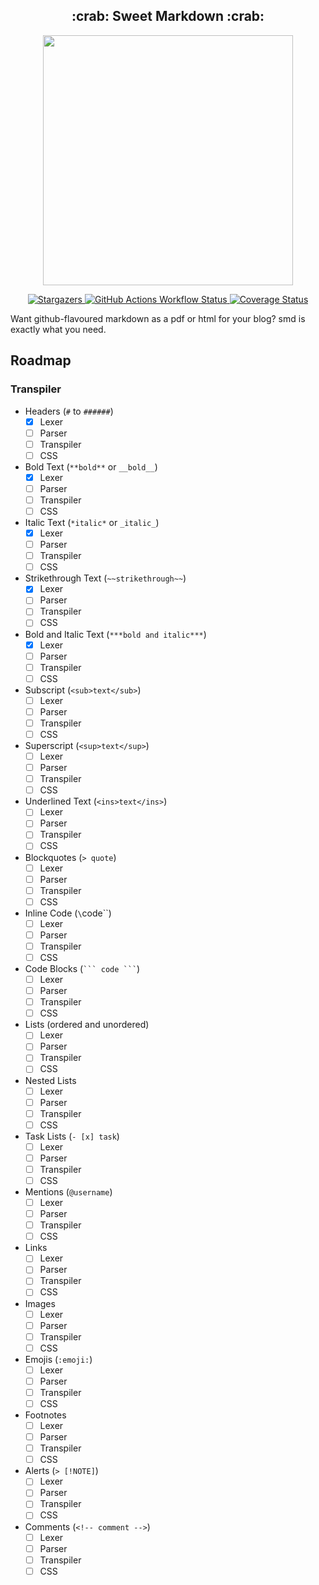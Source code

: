 <h2 align="center">:crab: Sweet Markdown :crab:</h2>

<p align="center">
  <img src="https://raw.githubusercontent.com/catppuccin/catppuccin/main/assets/palette/macchiato.png" width="400" />
</p>

<p align="center">
	<a href="https://github.com/flokkq/nixOS/stargazers">
		<img alt="Stargazers" src="https://img.shields.io/github/stars/flokkq/nixOS?style=for-the-badge&logo=starship&color=C9CBFF&logoColor=D9E0EE&labelColor=302D41">
    </a>
    <a href="https://github.com/Flokkq/smd/actions">
        <img alt="GitHub Actions Workflow Status" src="https://img.shields.io/github/actions/workflow/status/Flokkq/smd/main.yaml?style=for-the-badge&logo=starship&color=C9CBFF&logoColor=D9E0EE&labelColor=302D41">
    </a>
    <a href="https://codecov.io/github/smd/smd">
        <img alt="Coverage Status" src="https://img.shields.io/codecov/c/github/smd/smd.svg?style=for-the-badge&logo=starship&color=C9CBFF&logoColor=D9E0EE&labelColor=302D41">
    </a>
</p>

Want github-flavoured markdown as a pdf or html for your blog? smd is exactly what you need.

## Roadmap

### Transpiler

- Headers (`#` to `######`)
  - [x] Lexer
  - [ ] Parser
  - [ ] Transpiler
  - [ ] CSS
- Bold Text (`**bold**` or `__bold__`)
  - [x] Lexer
  - [ ] Parser
  - [ ] Transpiler
  - [ ] CSS
- Italic Text (`*italic*` or `_italic_`)
  - [x] Lexer
  - [ ] Parser
  - [ ] Transpiler
  - [ ] CSS
- Strikethrough Text (`~~strikethrough~~`)
  - [x] Lexer
  - [ ] Parser
  - [ ] Transpiler
  - [ ] CSS
- Bold and Italic Text (`***bold and italic***`)
  - [x] Lexer
  - [ ] Parser
  - [ ] Transpiler
  - [ ] CSS
- Subscript (`<sub>text</sub>`)
  - [ ] Lexer
  - [ ] Parser
  - [ ] Transpiler
  - [ ] CSS
- Superscript (`<sup>text</sup>`)
  - [ ] Lexer
  - [ ] Parser
  - [ ] Transpiler
  - [ ] CSS
- Underlined Text (`<ins>text</ins>`)
  - [ ] Lexer
  - [ ] Parser
  - [ ] Transpiler
  - [ ] CSS
- Blockquotes (`> quote`)
  - [ ] Lexer
  - [ ] Parser
  - [ ] Transpiler
  - [ ] CSS
- Inline Code (`\`code\``)
  - [ ] Lexer
  - [ ] Parser
  - [ ] Transpiler
  - [ ] CSS
- Code Blocks (```` ``` code ``` ````)
  - [ ] Lexer
  - [ ] Parser
  - [ ] Transpiler
  - [ ] CSS
- Lists (ordered and unordered)
  - [ ] Lexer
  - [ ] Parser
  - [ ] Transpiler
  - [ ] CSS
- Nested Lists
  - [ ] Lexer
  - [ ] Parser
  - [ ] Transpiler
  - [ ] CSS
- Task Lists (`- [x] task`)
  - [ ] Lexer
  - [ ] Parser
  - [ ] Transpiler
  - [ ] CSS
- Mentions (`@username`)
  - [ ] Lexer
  - [ ] Parser
  - [ ] Transpiler
  - [ ] CSS
- Links
  - [ ] Lexer
  - [ ] Parser
  - [ ] Transpiler
  - [ ] CSS
- Images
  - [ ] Lexer
  - [ ] Parser
  - [ ] Transpiler
  - [ ] CSS
- Emojis (`:emoji:`)
  - [ ] Lexer
  - [ ] Parser
  - [ ] Transpiler
  - [ ] CSS
- Footnotes
  - [ ] Lexer
  - [ ] Parser
  - [ ] Transpiler
  - [ ] CSS
- Alerts (`> [!NOTE]`)
  - [ ] Lexer
  - [ ] Parser
  - [ ] Transpiler
  - [ ] CSS
- Comments (`<!-- comment -->`)
  - [ ] Lexer
  - [ ] Parser
  - [ ] Transpiler
  - [ ] CSS
